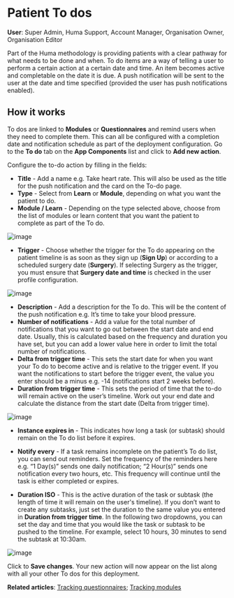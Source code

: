 # Patient To dos
**User**: Super Admin, Huma Support, Account Manager, Organisation Owner, Organisation Editor

Part of the Huma methodology is providing patients with a clear pathway for what needs to be done and when. To do items are a way of telling a user to perform a certain action at a certain date and time. An item becomes active and completable on the date it is due. A push notification will be sent to the user at the date and time specified (provided the user has push notifications enabled). 
## How it works​
To dos are linked to **Modules** or **Questionnaires** and remind users when they need to complete them. This can all be configured with a completion date and notification schedule as part of the deployment configuration.
Go to the **To do** tab on the **App Components** list and click to **Add new action**.

Configure the to-do action by filling in the fields:
- **Title** - Add a name e.g. Take heart rate. This will also be used as the title for the push notification and the card on the To-do page.
- **Type** - Select from **Learn** or **Module**, depending on what you want the patient to do.
- **Module / Learn** - Depending on the type selected above, choose from the list of modules or learn content that you want the patient to complete as part of the To do.

![image](https://user-images.githubusercontent.com/110832367/183857873-d09110f5-c7ff-432e-8b46-6daabeeef2b9.png)

- **Trigger** - Choose whether the trigger for the To do appearing on the patient timeline is as soon as they sign up (**Sign Up**) or according to a scheduled surgery date (**Surgery**). If selecting Surgery as the trigger, you must ensure that **Surgery date and time** is checked in the user profile configuration.  

![image](https://user-images.githubusercontent.com/110832367/183857983-9b3eda26-3670-43a9-ab65-c8dc4b038f85.png)

- **Description** - Add a description for the To do. This will be the content of the push notification e.g. It’s time to take your blood pressure.
- **Number of notifications** - Add a value for the total number of notifications that you want to go out between the start date and end date. Usually, this is calculated based on the frequency and duration you have set, but you can add a lower value here in order to limit the total number of notifications.
- **Delta from trigger time** - This sets the start date for when you want your To do to become active and is relative to the trigger event. If you want the notifications to start before the trigger event, the value you enter should be a minus e.g. -14 (notifications start 2 weeks before).
- **Duration from trigger time** - This sets the period of time that the to-do will remain active on the user’s timeline. Work out your end date and calculate the distance from the start date (Delta from trigger time).

![image](https://user-images.githubusercontent.com/110832367/183858203-a523c072-3c57-4312-a959-a0bd52427e14.png)

- **Instance expires in** - This indicates how long a task (or subtask) should remain on the To do list before it expires. 
- **Notify every** - If a task remains incomplete on the patient’s To do list, you can send out reminders. Set the frequency of the reminders here e.g. “1 Day(s)” sends one daily notification; “2 Hour(s)” sends one notification every two hours, etc. This frequency will continue until the task is either completed or expires.

- **Duration ISO** - This is the active duration of the task or subtask (the length of time it will remain on the user's timeline). If you don’t want to create any subtasks, just set the duration to the same value you entered in **Duration from trigger time**.
In the following two dropdowns, you can set the day and time that you would like the task or subtask to be pushed to the timeline. For example, select 10 hours, 30 minutes to send the subtask at 10:30am. 

![image](https://user-images.githubusercontent.com/110832367/183858311-f63c0f61-f196-4107-984f-e5a4e82236aa.png)

Click to **Save changes**. 
Your new action will now appear on the list along with all your other To dos for this deployment. 

**Related articles**: [Tracking questionnaires](https://github.com/huma-engineering/huma-docs/blob/22c357ad2205622dbc5cc3bb6b812d3275b6e0ac/data-collection/AdminPortal/Managing%20Deployments/Configuring%20the%20content/Tracking%20questionnaires.md); [Tracking modules](https://github.com/huma-engineering/huma-docs/blob/aa3b1ee5dd4a151e8cb10bd94e8bf204636d860c/data-collection/AdminPortal/Managing%20Deployments/Configuring%20the%20content/Tracking%20modules.md)

